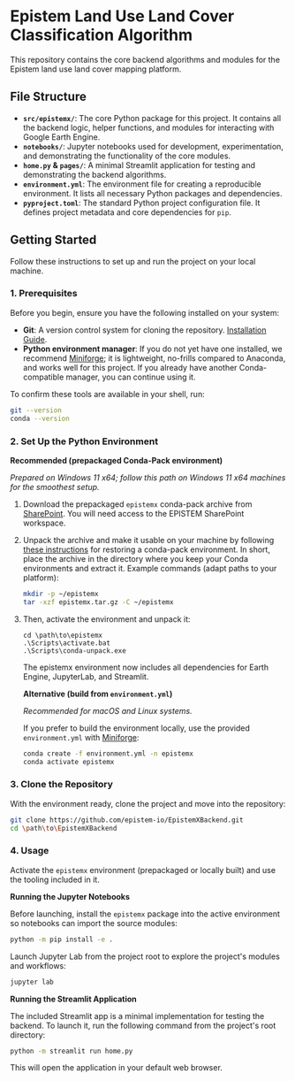 # Epistem Land Use Land Cover Classification Algorithm

This repository contains the core backend algorithms and modules for the Epistem land use land cover mapping platform.

## File Structure

- **`src/epistemx/`**: The core Python package for this project. It contains all the backend logic, helper functions, and modules for interacting with Google Earth Engine.
- **`notebooks/`**: Jupyter notebooks used for development, experimentation, and demonstrating the functionality of the core modules.
- **`home.py` & `pages/`**: A minimal Streamlit application for testing and demonstrating the backend algorithms.
- **`environment.yml`**: The environment file for creating a reproducible environment. It lists all necessary Python packages and dependencies.
- **`pyproject.toml`**: The standard Python project configuration file. It defines project metadata and core dependencies for `pip`.

## Getting Started

Follow these instructions to set up and run the project on your local machine.

### 1. Prerequisites

Before you begin, ensure you have the following installed on your system:

- **Git**: A version control system for cloning the repository. [Installation Guide](https://git-scm.com/book/en/v2/Getting-Started-Installing-Git).
- **Python environment manager**: If you do not yet have one installed, we recommend [Miniforge](https://github.com/conda-forge/miniforge); it is lightweight, no-frills compared to Anaconda, and works well for this project. If you already have another Conda-compatible manager, you can continue using it.

To confirm these tools are available in your shell, run:
```bash
git --version
conda --version
```

### 2. Set Up the Python Environment

**Recommended (prepackaged Conda-Pack environment)**  

_Prepared on Windows 11 x64; follow this path on Windows 11 x64 machines for the smoothest setup._

1. Download the prepackaged `epistemx` conda-pack archive from [SharePoint](https://icrafcifor.sharepoint.com/:u:/r/sites/EPISTEM/Shared%20Documents/EPISTEM%20Consortium/1%20Monitoring%20Technology/Prototyping/python_environment/epistemx.tar.gz?csf=1&web=1&e=eGbscP). You will need access to the EPISTEM SharePoint workspace.

2. Unpack the archive and make it usable on your machine by following [these instructions](https://gist.github.com/pmbaumgartner/2626ce24adb7f4030c0075d2b35dda32) for restoring a conda-pack environment. In short, place the archive in the directory where you keep your Conda environments and extract it. Example commands (adapt paths to your platform):

   ```bash
   mkdir -p ~/epistemx
   tar -xzf epistemx.tar.gz -C ~/epistemx
   ```

3. Then, activate the environment and unpack it:

   ```
   cd \path\to\epistemx
   .\Scripts\activate.bat
   .\Scripts\conda-unpack.exe
   ```

   The epistemx environment now includes all dependencies for Earth Engine, JupyterLab, and Streamlit.

   **Alternative (build from `environment.yml`)**  

   _Recommended for macOS and Linux systems._

   If you prefer to build the environment locally, use the provided `environment.yml` with [Miniforge](https://github.com/conda-forge/miniforge):

   ```bash
   conda create -f environment.yml -n epistemx
   conda activate epistemx
   ```

### 3. Clone the Repository

With the environment ready, clone the project and move into the repository:

```bash
git clone https://github.com/epistem-io/EpistemXBackend.git
cd \path\to\EpistemXBackend
```

### 4. Usage

Activate the `epistemx` environment (prepackaged or locally built) and use the tooling included in it.

**Running the Jupyter Notebooks**

Before launching, install the `epistemx` package into the active environment so notebooks can import the source modules:

```bash
python -m pip install -e .
```

Launch Jupyter Lab from the project root to explore the project's modules and workflows:

```bash
jupyter lab
```

**Running the Streamlit Application**

The included Streamlit app is a minimal implementation for testing the backend. To launch it, run the following command from the project's root directory:

```bash
python -m streamlit run home.py
```

This will open the application in your default web browser.
